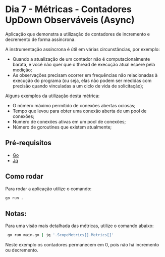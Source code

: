 # Dia 7 - Métricas - Contadores UpDown Observáveis (Async)

Aplicação que demonstra a utilização de contadores de incremento e decremento de forma assíncrona.

A instrumentação assíncrona é útil em várias circunstâncias, por exemplo:

- Quando a atualização de um contador não é computacionalmente barata, e você não quer que o thread de execução atual espere pela medição;
- As observações precisam ocorrer em frequências não relacionadas à execução do programa (ou seja, elas não podem ser medidas com precisão quando vinculadas a um ciclo de vida de solicitação);

Alguns exemplos da utilização desta métrica:

- O número máximo permitido de conexões abertas ociosas;
- Tempo que levou para obter uma conexão aberta de um pool de conexões;
- Numero de conexões ativas em um pool de conexões;
- Número de goroutines que existem atualmente;

## Pré-requisitos

- [Go](https://go.dev)
- [Jq](https://jqlang.github.io/jq/)

## Como rodar

Para rodar a aplicação utilize o comando:

```sh
go run .
```

## Notas:

Para uma visão mais detalhada das métricas, utilize o comando abaixo:

```sh
 go run main.go | jq '.ScopeMetrics[].Metrics[]'
```

Neste exemplo os contadores permanecem em 0, pois não há incremento ou decremento.
